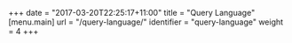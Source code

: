 +++
date = "2017-03-20T22:25:17+11:00"
title = "Query Language"
[menu.main]
  url = "/query-language/"
  identifier = "query-language"
  weight = 4 
+++

